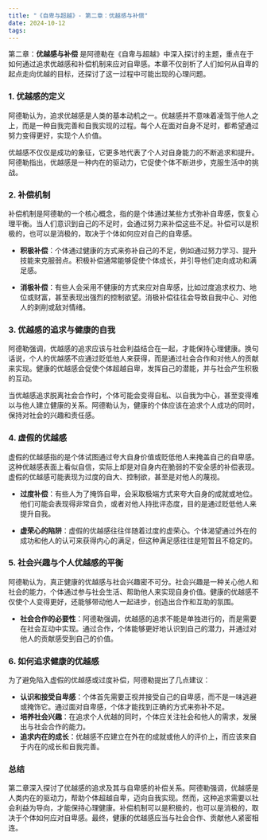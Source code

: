 ```yaml
---
title: "《自卑与超越》- 第二章：优越感与补偿"
date: 2024-10-12
tags: 
---
```

第二章：**优越感与补偿** 是阿德勒在《自卑与超越》中深入探讨的主题，重点在于如何通过追求优越感和补偿机制来应对自卑感。本章不仅剖析了人们如何从自卑的起点走向优越的目标，还探讨了这一过程中可能出现的心理问题。

### 1. **优越感的定义**
阿德勒认为，追求优越感是人类的基本动机之一。优越感并不意味着凌驾于他人之上，而是一种自我完善和自我实现的过程。每个人在面对自身不足时，都希望通过努力变得更好，实现个人价值。

优越感不仅仅是成功的象征，它更多地代表了个人对自身能力的不断追求和提升。阿德勒指出，优越感是一种内在的驱动力，它促使个体不断进步，克服生活中的挑战。

### 2. **补偿机制**
补偿机制是阿德勒的一个核心概念，指的是个体通过某些方式弥补自卑感，恢复心理平衡。当人们意识到自己的不足时，会通过努力来补偿这些不足。补偿可以是积极的，也可以是消极的，取决于个体如何应对自己的自卑感。

- **积极补偿**：个体通过健康的方式来弥补自己的不足，例如通过努力学习、提升技能来克服弱点。积极补偿通常能够促使个体成长，并引导他们走向成功和满足感。
  
- **消极补偿**：有些人会采用不健康的方式来应对自卑感，比如过度追求权力、地位或财富，甚至表现出强烈的控制欲望。消极补偿往往会导致自我中心、对他人的剥削或敌对情绪。

### 3. **优越感的追求与健康的自我**
阿德勒强调，优越感的追求应该与社会利益结合在一起，才能保持心理健康。换句话说，个人的优越感不应通过贬低他人来获得，而是通过社会合作和对他人的贡献来实现。健康的优越感会促使个体超越自卑，发挥自己的潜能，并与社会产生积极的互动。

当优越感追求脱离社会合作时，个体可能会变得自私、以自我为中心，甚至变得难以与他人建立健康的关系。阿德勒认为，健康的个体应该在追求个人成功的同时，保持对社会的兴趣和责任感。

### 4. **虚假的优越感**
虚假的优越感指的是个体试图通过夸大自身价值或贬低他人来掩盖自己的自卑感。这种优越感表面上看似自信，实际上却是对自身内在脆弱的不安全感的补偿表现。虚假的优越感可能表现为过度的自大、控制欲，甚至是对他人的蔑视。

- **过度补偿**：有些人为了掩饰自卑，会采取极端方式来夸大自身的成就或地位。他们可能会表现得非常自负，或者对他人持批评态度，目的是通过贬低他人来提升自我。

- **虚荣心的陷阱**：虚假的优越感往往伴随着过度的虚荣心。个体渴望通过外在的成功和他人的认可来获得内心的满足，但这种满足感往往是短暂且不稳定的。

### 5. **社会兴趣与个人优越感的平衡**
阿德勒认为，真正健康的优越感与社会兴趣密不可分。社会兴趣是一种关心他人和社会的能力，个体通过参与社会生活、帮助他人来实现自身价值。健康的优越感不仅使个人变得更好，还能够带动他人一起进步，创造出合作和互助的氛围。

- **社会合作的必要性**：阿德勒强调，优越感的追求不能是单独进行的，而是需要在社会互动中实现。通过合作，个体能够更好地认识到自己的潜力，并通过对他人的贡献感受到自己的价值。

### 6. **如何追求健康的优越感**
为了避免陷入虚假的优越感或过度补偿，阿德勒提出了几点建议：
- **认识和接受自卑感**：个体首先需要正视并接受自己的自卑感，而不是一味逃避或掩饰它。通过面对自卑感，个体才能找到正确的方式来弥补不足。
- **培养社会兴趣**：在追求个人优越的同时，个体应关注社会和他人的需求，发展出与社会合作的能力。
- **追求内在的成长**：优越感不应建立在外在的成就或他人的评价上，而应该来自于内在的成长和自我完善。

### 总结
第二章深入探讨了优越感的追求及其与自卑感的补偿关系。阿德勒强调，优越感是人类内在的驱动力，帮助个体超越自卑，迈向自我实现。然而，这种追求需要以社会利益为导向，才能保持心理健康。补偿机制可以是积极的，也可以是消极的，取决于个体如何应对自卑感。最终，健康的优越感应当与社会合作、贡献他人紧密相连。
